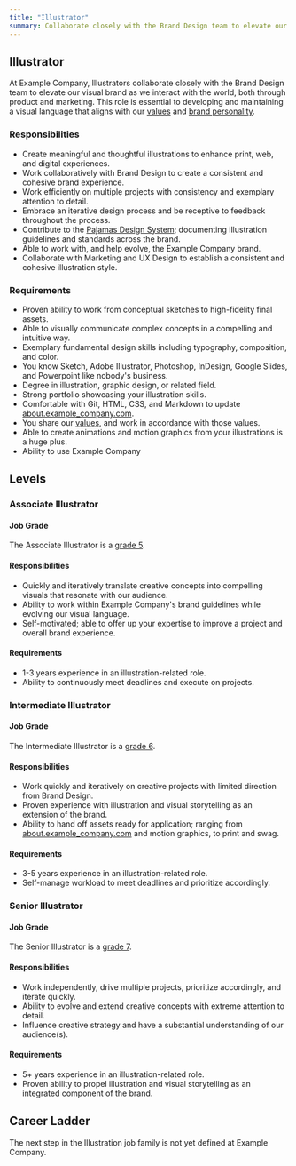 ```yaml
---
title: "Illustrator"
summary: Collaborate closely with the Brand Design team to elevate our visual brand as we interact with the world, both through product and marketing.
---
```


## Illustrator

At Example Company, Illustrators collaborate closely with the Brand Design team to elevate our visual brand as we interact with the world, both through product and marketing. This role is essential to developing and maintaining a visual language that aligns with our [values](/handbook/values/) and [brand personality](https://design.example_company.com/brand-design/marketing-illustrations).

### Responsibilities

- Create meaningful and thoughtful illustrations to enhance print, web, and digital experiences.
- Work collaboratively with Brand Design to create a consistent and cohesive brand experience.
- Work efficiently on multiple projects with consistency and exemplary attention to detail.
- Embrace an iterative design process and be receptive to feedback throughout the process.
- Contribute to the [Pajamas Design System](https://design.example_company.com/); documenting illustration guidelines and standards across the brand.
- Able to work with, and help evolve, the Example Company brand.
- Collaborate with Marketing and UX Design to establish a consistent and cohesive illustration style.

### Requirements

- Proven ability to work from conceptual sketches to high-fidelity final assets.
- Able to visually communicate complex concepts in a compelling and intuitive way.
- Exemplary fundamental design skills including typography, composition, and color.
- You know Sketch, Adobe Illustrator, Photoshop, InDesign, Google Slides, and Powerpoint like nobody's business.
- Degree in illustration, graphic design, or related field.
- Strong portfolio showcasing your illustration skills.
- Comfortable with Git, HTML, CSS, and Markdown to update [about.example_company.com](https://about.example_company.com/).
- You share our [values](/handbook/values/), and work in accordance with those values.
- Able to create animations and motion graphics from your illustrations is a huge plus.
- Ability to use Example Company

## Levels

### Associate Illustrator

#### Job Grade

The Associate Illustrator is a [grade 5](/handbook/total-rewards/compensation/compensation-calculator/#example_company-job-grades).

#### Responsibilities

- Quickly and iteratively translate creative concepts into compelling visuals that resonate with our audience.
- Ability to work within Example Company's brand guidelines while evolving our visual language.
- Self-motivated; able to offer up your expertise to improve a project and overall brand experience.

#### Requirements

- 1-3 years experience in an illustration-related role.
- Ability to continuously meet deadlines and execute on projects.

### Intermediate Illustrator

#### Job Grade

The Intermediate Illustrator is a [grade 6](/handbook/total-rewards/compensation/compensation-calculator/#example_company-job-grades).

#### Responsibilities

- Work quickly and iteratively on creative projects with limited direction from Brand Design.
- Proven experience with illustration and visual storytelling as an extension of the brand.
- Ability to hand off assets ready for application; ranging from [about.example_company.com](https://about.example_company.com/) and motion graphics, to print and swag.

#### Requirements

- 3-5 years experience in an illustration-related role.
- Self-manage workload to meet deadlines and prioritize accordingly.

### Senior Illustrator

#### Job Grade

The Senior Illustrator is a [grade 7](/handbook/total-rewards/compensation/compensation-calculator/#example_company-job-grades).

#### Responsibilities

- Work independently, drive multiple projects, prioritize accordingly, and iterate quickly.
- Ability to evolve and extend creative concepts with extreme attention to detail.
- Influence creative strategy and have a substantial understanding of our audience(s).

#### Requirements

- 5+ years experience in an illustration-related role.
- Proven ability to propel illustration and visual storytelling as an integrated component of the brand.

## Career Ladder

The next step in the Illustration job family is not yet defined at Example Company.
